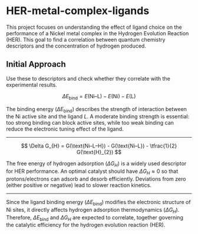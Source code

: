 # HER-metal-complex-ligands

This project focuses on understanding the effect of ligand choice on the performance of a Nickel metal complex in the Hydrogen Evolution Reaction (HER). This goal to find a correlation between quantum chemistry descriptors and the concentration of hydrogen produced.

## Initial Approach

Use these to descriptors and check whether they correlate with the experimental results.

$$
\Delta E_{\text{bind}} = E(\text{Ni–L}) - E(\text{Ni}) - E(\text{L})
$$

The binding energy ($\Delta E_{\text{bind}}$) describes the strength of interaction between the Ni active site and the ligand $L$. A moderate binding strength is essential: too strong binding can block active sites, while too weak binding can reduce the electronic tuning effect of the ligand.

---

$$
\Delta G_{H} = G(\text{Ni–L–H}) - G(\text{Ni–L}) - \tfrac{1}{2} G(\text{H}_{2})
$$

The free energy of hydrogen adsorption ($\Delta G_{H}$) is a widely used descriptor for HER performance. An optimal catalyst should have $\Delta G_{H} \approx 0$ so that protons/electrons can adsorb and desorb efficiently. Deviations from zero (either positive or negative) lead to slower reaction kinetics.

---

Since the ligand binding energy ($\Delta E_{\text{bind}}$) modifies the electronic structure of Ni sites, it directly affects hydrogen adsorption thermodynamics ($\Delta G_{H}$). Therefore, $\Delta E_{\text{bind}}$ and $\Delta G_{H}$ are expected to correlate, together governing the catalytic efficiency for the hydrogen evolution reaction (HER).
